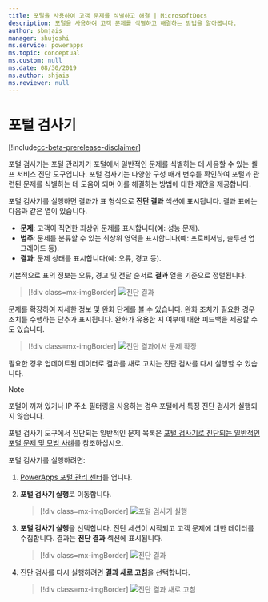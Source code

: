 ```yaml
---
title: 포털을 사용하여 고객 문제를 식별하고 해결 | MicrosoftDocs
description: 포털을 사용하여 고객 문제를 식별하고 해결하는 방법을 알아봅니다.
author: sbmjais
manager: shujoshi
ms.service: powerapps
ms.topic: conceptual
ms.custom: null
ms.date: 08/30/2019
ms.author: shjais
ms.reviewer: null
---
```


# <a name="portal-checker"></a>포털 검사기

[!include[cc-beta-prerelease-disclaimer](../../../includes/cc-beta-prerelease-disclaimer.md)]

포털 검사기는 포털 관리자가 포털에서 일반적인 문제를 식별하는 데 사용할 수 있는 셀프 서비스 진단 도구입니다. 포털 검사기는 다양한 구성 매개 변수를 확인하여 포털과 관련된 문제를 식별하는 데 도움이 되며 이를 해결하는 방법에 대한 제안을 제공합니다.

포털 검사기를 실행하면 결과가 표 형식으로 **진단 결과** 섹션에 표시됩니다. 결과 표에는 다음과 같은 열이 있습니다.

- **문제**: 고객이 직면한 최상위 문제를 표시합니다(예: 성능 문제).
- **범주**: 문제를 분류할 수 있는 최상위 영역을 표시합니다(예: 프로비저닝, 솔루션 업그레이드 등).
- **결과**: 문제 상태를 표시합니다(예: 오류, 경고 등).

기본적으로 표의 정보는 오류, 경고 및 전달 순서로 **결과** 열을 기준으로 정렬됩니다.

> [!div class=mx-imgBorder]
> ![진단 결과](../media/diagnostic-results.png "진단 결과")

문제를 확장하여 자세한 정보 및 완화 단계를 볼 수 있습니다. 완화 조치가 필요한 경우 조치를 수행하는 단추가 표시됩니다. 완화가 유용한 지 여부에 대한 피드백을 제공할 수도 있습니다.

> [!div class=mx-imgBorder]
> ![진단 결과에서 문제 확장](../media/diagnostic-results-issue-expand.png "진단 결과에서 문제 확장")

필요한 경우 업데이트된 데이터로 결과를 새로 고치는 진단 검사를 다시 실행할 수 있습니다.

> [!NOTE]
> 포털이 꺼져 있거나 IP 주소 필터링을 사용하는 경우 포털에서 특정 진단 검사가 실행되지 않습니다.

포털 검사기 도구에서 진단되는 일반적인 문제 목록은 [포털 검사기로 진단되는 일반적인 포털 문제 및 모범 사례](https://docs.microsoft.com/en-us/dynamics365/customer-engagement/portals/portal-faq)를 참조하십시오.

포털 검사기를 실행하려면:

1.  [PowerApps 포털 관리 센터](admin-overview.md)를 엽니다.

2.  **포털 검사기 실행**로 이동합니다.

    > [!div class=mx-imgBorder]
    > ![포털 검사기 실행](../media/run-diagnostics.png "포털 검사기 실행")

3.  **포털 검사기 실행**을 선택합니다. 진단 세션이 시작되고 고객 문제에 대한 데이터를 수집합니다. 결과는 **진단 결과** 섹션에 표시됩니다.

    > [!div class=mx-imgBorder]
    > ![진단 결과](../media/diagnostic-results.png "진단 결과")

4.  진단 검사를 다시 실행하려면 **결과 새로 고침**을 선택합니다.

    > [!div class=mx-imgBorder]
    > ![진단 결과 새로 고침](../media/diagnostic-results-refresh.png "진단 결과 새로 고침")

